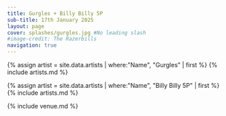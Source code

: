 ```yaml
---
title: Gurgles + Billy Billy 5P
sub-title: 17th January 2025
layout: page
cover: splashes/gurgles.jpg #No leading slash
#image-credit: The Razerbills
navigation: true
---
```


{% assign artist = site.data.artists | where:"Name", "Gurgles" | first %} 
{% include artists.md %}

{% assign artist = site.data.artists | where:"Name", "Billy Billy 5P" | first %}
{% include artists.md %}

{% include venue.md %}